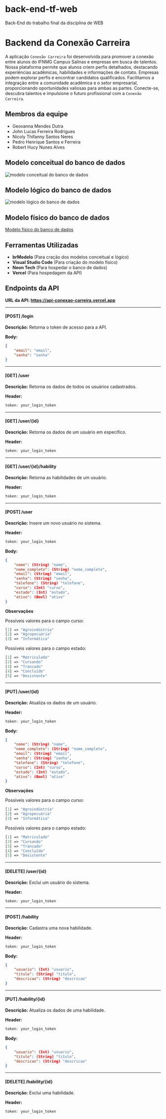 # back-end-tf-web
Back-End do trabalho final da disciplina de WEB

# Backend da Conexão Carreira

A aplicação `Conexão Carreira` foi desenvolvida para promover a conexão entre alunos do IFNMG Campus Salinas e empresas em busca de talentos. Nossa plataforma permite que alunos criem perfis detalhados, destacando experiências acadêmicas, habilidades e informações de contato. Empresas podem explorar perfis e encontrar candidatos qualificados. Facilitamos a integração entre a comunidade acadêmica e o setor empresarial, proporcionando oportunidades valiosas para ambas as partes. Conecte-se, descubra talentos e impulsione o futuro profissional com a `Conexão Carreira`.

## Membros da equipe

- Geovanna Mendes Dutra
- John Lucas Ferreira Rodrigues
- Nicoly Thifanny Santos Neres
- Pedro Henrique Santos e Ferreira
- Robert Hucy Nunes Alves

## Modelo conceitual do banco de dados

![modelo conceitual do banco de dados](db/conceitual.png)

## Modelo lógico do banco de dados

![modelo lógico do banco de dados](db/logico.png)

## Modelo físico do banco de dados

[Modelo físico do banco de dados](db/DDL.sql)

## Ferramentas Utilizadas
- **brModelo** (Para cração dos modelos conceitual e lógico)
- **Visual Studio Code** (Para criação do modelo físico)
- **Neon Tech** (Para hospedar o banco de dados)
- **Vercel** (Para hospedagem da API)

## Endpoints da API

**URL da API: https://api-conexao-carreira.vercel.app**

---
#### [POST] /login

**Descrição:** Retorna o token de acesso para a API.

**Body:**
```json
{
    "email": "email",
    "senha": "senha"
}
```

---
#### [GET] /user

**Descrição:** Retorna os dados de todos os usuários cadastrados.

**Header:**
```js
token: your_login_token
```

---
#### [GET] /user/{id}

**Descrição:** Retorna os dados de um usuário em específico.

**Header:**
```js
token: your_login_token
```

---
#### [GET] /user/{id}/hability

**Descrição:** Retorna as habilidades de um usuário.

**Header:**
```js
token: your_login_token
```

---
#### [POST] /user

**Descrição:** Insere um novo usuário no sistema.

**Header:**
```js
token: your_login_token
```

**Body:**
```json
{
    "nome": (String) "nome",
    "nome_completo": (String) "nome_completo",
    "email": (String) "email",
    "senha": (String) "senha",
    "telefone": (String) "telefone",
    "curso": (Int) "curso",
    "estado": (Int) "estado",
    "ativo": (Bool) "ativo"
}
```

**Observações**

Possíveis valores para o campo curso:

```php
[1] => "Agroindústria"
[2] => "Agropecuária"
[3] => "Informática"
```

Possíveis valores para o campo estado:

```php
[1] => "Matriculado"
[2] => "Cursando"
[3] => "Trancado"
[4] => "Concluído"
[5] => "Desistente"
```

---
#### [PUT] /user/{id}

**Descrição:** Atualiza os dados de um usuário.

**Header:**
```js
token: your_login_token
```

**Body:**
```json
{
    "nome": (String) "nome",
    "nome_completo": (String) "nome_completo",
    "email": (String) "email",
    "senha": (String) "senha",
    "telefone": (String) "telefone",
    "curso": (Int) "curso",
    "estado": (Int) "estado",
    "ativo": (Bool) "ativo"
}
```

**Observações**

Possíveis valores para o campo curso:

```php
[1] => "Agroindústria"
[2] => "Agropecuária"
[3] => "Informática"
```

Possíveis valores para o campo estado:

```php
[1] => "Matriculado"
[2] => "Cursando"
[3] => "Trancado"
[4] => "Concluído"
[5] => "Desistente"
```

---
#### [DELETE] /user/{id}

**Descrição:** Exclui um usuário do sistema.

**Header:**
```js
token: your_login_token
```

---
#### [POST] /hability

**Descrição:** Cadastra uma nova habilidade.

**Header:**
```js
token: your_login_token
```

**Body:**
```json
{
    "usuario": (Int) "usuario",
    "titulo": (String) "titulo",
    "descricao": (String) "descricao"
}
```

---
#### [PUT] /hability/{id}

**Descrição:** Atualiza os dados de uma habilidade.

**Header:**
```js
token: your_login_token
```

**Body:**
```json
{
    "usuario": (Int) "usuario",
    "titulo": (String) "titulo",
    "descricao": (String) "descricao"
}
```

---
#### [DELETE] /hability/{id}

**Descrição:** Exclui uma habilidade.

**Header:**
```js
token: your_login_token
```
